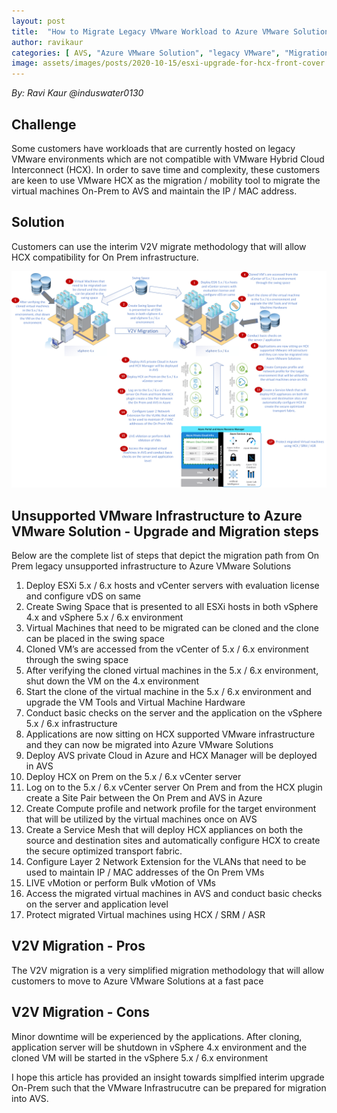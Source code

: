 ```yaml
---
layout: post
title:  "How to Migrate Legacy VMware Workload to Azure VMware Solutions"
author: ravikaur
categories: [ AVS, "Azure VMware Solution", "legacy VMware", "Migration", "V2V Migration", "Hybrid Cloud Interconnect", "HCX", "VMware 4.x to VMware 5.x", "VMware 4.x to VMware 6.x" ]
image: assets/images/posts/2020-10-15/esxi-upgrade-for-hcx-front-cover.png
---
```


*By: Ravi Kaur @induswater0130*

## Challenge

Some customers have workloads that are currently hosted on legacy VMware environments which are not compatible with VMware Hybrid Cloud Interconnect (HCX). In order to save time and complexity, these customers are keen to use VMware HCX as the migration / mobility tool to migrate the virtual machines On-Prem to AVS and maintain the IP / MAC address. 

## Solution

Customers can use the interim V2V migrate methodology that will allow HCX compatibility for On Prem infrastructure. 

![ESXi Upgrade for HCX](/assets/images/posts/2020-10-15/esxi-upgrade-for-hcx.png)

## Unsupported VMware Infrastructure to Azure VMware Solution - Upgrade and Migration steps

Below are the complete list of steps that depict the migration path from On Prem legacy unsupported infrastructure to Azure VMware Solutions

1.	Deploy ESXi 5.x / 6.x hosts and vCenter servers with evaluation license and configure vDS on same
2.	Create Swing Space that is presented to all ESXi hosts in both vSphere 4.x and vSphere 5.x / 6.x environment
3.	Virtual Machines that need to be migrated can be cloned and the clone can be placed in the swing space
4.	Cloned VM’s are accessed from the vCenter of 5.x / 6.x environment through the swing space
5.	After verifying the  cloned virtual machines in the 5.x / 6.x  environment, shut down the VM on the 4.x environment
6.	Start the clone of the virtual machine in the 5.x / 6.x environment and upgrade the VM Tools and Virtual Machine Hardware
7.	Conduct basic checks on the server and the application on the vSphere 5.x / 6.x infrastructure 
8.	Applications are now sitting on HCX supported VMware infrastructure and they can now be migrated into Azure VMware Solutions  
9.	Deploy AVS private Cloud in Azure and HCX Manager will be deployed in AVS
10.	Deploy HCX on Prem on the 5.x / 6.x vCenter server
11.	Log on to the 5.x / 6.x vCenter server On Prem and from the HCX plugin create a Site Pair between the On Prem and AVS in Azure
12.	Create Compute profile and network profile for the target environment that will be utilized by the virtual machines once on AVS
13.	Create a Service Mesh that will deploy HCX appliances on both the source and destination sites and automatically configure HCX to create the secure optimized transport fabric.
14.	Configure Layer 2 Network Extension for the VLANs that need to be used to maintain IP / MAC addresses of the On Prem VMs  
15.	LIVE vMotion or perform Bulk vMotion of VMs
16.	Access the migrated virtual machines in AVS and conduct basic checks on the server and application level
17.	Protect migrated Virtual machines using HCX / SRM / ASR

## V2V Migration - Pros

The V2V migration is a very simplified migration methodology that will allow customers to move to Azure VMware Solutions at a fast pace

## V2V Migration - Cons

Minor downtime will be experienced by the applications. After cloning, application server will be shutdown in vSphere 4.x environment and the cloned VM will be started in the vSphere 5.x / 6.x environment

I hope this article has provided an insight towards simplfied interim upgrade On-Prem such that the VMware Infrastrucutre can be prepared for migration into AVS.